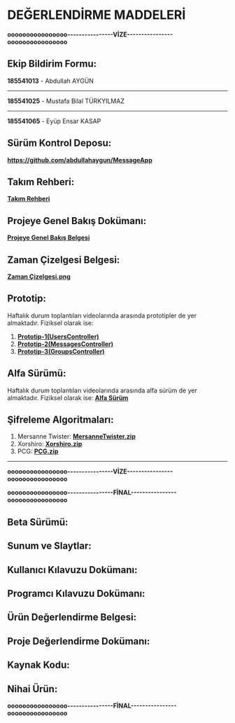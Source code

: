 # DEĞERLENDİRME MADDELERİ

**oooooooooooooooo----------------VİZE----------------oooooooooooooooo**

## Ekip Bildirim Formu:
**185541013** - Abdullah AYGÜN

------------


**185541025** - Mustafa Bilal TÜRKYILMAZ

------------


**185541065** - Eyüp Ensar KASAP
## Sürüm Kontrol Deposu:
**https://github.com/abdullahaygun/MessageApp**
## Takım Rehberi:
**[Takım Rehberi](https://docs.google.com/document/d/1DI29XkOqAbi_z1QsAwWhK8OM3g0ywymv/edit?usp=sharing&ouid=113278678872864919279&rtpof=true&sd=true "Takım Rehberi")**
## Projeye Genel Bakış Dokümanı:
**[Projeye Genel Bakış Belgesi](https://docs.google.com/document/d/1tVOt_v48So_Lc40HWQLUobmYag2CjnY5DMugi0OURYA/edit?usp=sharing "Projeye Genel Bakış Belgesi")**
## Zaman Çizelgesi Belgesi:
**[Zaman Çizelgesi.png](https://drive.google.com/file/d/133_0hTiDL9ULtkLy1w7skzd5G2ZX-0YZ/view?usp=sharing "Zaman Çizelgesi.png")**
## Prototip:
Haftalık durum toplantıları videolarında arasında prototipler de yer almaktadır. Fiziksel olarak ise:
1. **[Prototip-1(UsersController)](https://github.com/abdullahaygun/MessageApp/tree/UsersController "Prototip-1(UsersController)")**
1. **[Prototip-2(MessagesController)](https://github.com/abdullahaygun/MessageApp/tree/MessagesController "Prototip-2(MessagesController)")**
1. **[Prototip-3(GroupsController)](https://github.com/abdullahaygun/MessageApp/tree/GroupsController "Prototip-3(GroupsController)")**

## Alfa Sürümü:
Haftalık durum toplantıları videolarında arasında alfa sürüm de yer almaktadır. 
Fiziksel olarak ise:
**[Alfa Sürüm](https://github.com/abdullahaygun/MessageApp/tree/alfa "Alfa Sürüm")**

## Şifreleme Algoritmaları:
1. Mersanne Twister: **[MersanneTwister.zip](https://drive.google.com/file/d/1bhWQJ3sYlxDmicbJOwBFL3rNBCJ4PofT/view?usp=sharing "MersanneTwister.zip")**
1. Xorshiro: **[Xorshiro.zip](https://drive.google.com/file/d/1-7KVO16JvGBheEbafaRQl1AM3epNPjcR/view?usp=sharing "Xorshiro.zip")**
1. PCG: **[PCG.zip](https://drive.google.com/file/d/1Oodqw9nwP2spTH1g8xwown8wpVEufoQB/view?usp=sharing "PCG.zip")**

------------


**oooooooooooooooo----------------VİZE----------------oooooooooooooooo**

**oooooooooooooooo----------------FİNAL----------------oooooooooooooooo**

## Beta Sürümü:
## Sunum ve Slaytlar:
## Kullanıcı Kılavuzu Dokümanı:
## Programcı Kılavuzu Dokümanı:
## Ürün Değerlendirme Belgesi:
## Proje Değerlendirme Dokümanı:
## Kaynak Kodu:
## Nihai Ürün:

**oooooooooooooooo----------------FİNAL----------------oooooooooooooooo**
